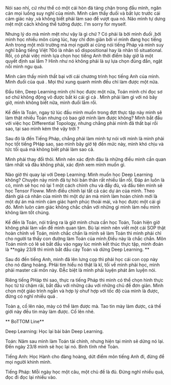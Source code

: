 
Nói sao nhỉ, cứ như thể có một cái hòn đá tảng chặn trong đầu mình, ngăn cản mọi luồng suy nghĩ của mình. Mình cảm thấy đuối và bất lực trước cái cảm giác này ,và không biết phải làm sao để vượt qua nó.
Não mình tự dưng mệt một cách không thể tưởng được.
I'm sorry for myself.

Nhưng lý do mà mình mệt như vậy là gì chứ ? Có phải là bởi mình đuối ,bởi mình học nhiều môn cùng lúc, hay chỉ đơn giản bởi vì mình đang học tiếng Anh trong một môi trường mà mọi người ai cũng nói tiếng Pháp và mình suy nghĩ bằng tiếng Việt ?Đó là nhân số dispositional hay là nhân tố situational. 
Rồi, có phải việc mình lựa chọn học tiếng Anh thời điểm bây giờ là một quyết định sai lầm ? 
Hình như nó không phải là sự lựa chọn đúng đắn, ngặt nỗi mình ngu quá.

Mình cảm thấy mình thất bại với cái chương trình học tiếng Anh của mình. Mình đuối của quá . Mọi thứ xung quanh mình đều chỉ làm được một nửa.

Đầu tiên, Deep Learning mình chỉ học được một nửa, Toán mình chỉ đọc sơ sơ chứ không động vô được bất kì cái gì cả . Mình phải làm gì với nó bây giờ, mình không biết nữa, mình đuối lắm rồi.

Kế đến là Toán, ngay từ lúc đầu mình muốn trong đợt thực tập này mình sẽ làm thật nhiều Toán nhưng có bao giờ mình làm được không? Mình bắt đầu với việc học Differential Topology, nhưng chẳng phải mình đã thất bại rồi sao, tại sao mình kém thé vậy trời ?

Sau đó là đến Tiếng Pháp, chẳng phải làm mình tự nói với mình là mình phải học tốt tiếng PHáp sao, sao mình bây giờ tệ đến mức này, mình khó chịu và tức tối quá mà không biết phải làm sao cả.


Mình phải thay đổi thôi. Mình nên xác định đâu là những điều mình cần quan tâm nhất và đâu không phải, xác định xem mình muốn gì.

Nào giờ thì quay lại với Deep Learning: Mình muốn học Deep Learning không? Chuyện này mình đã tự hỏi bản thân rất nhiều lần rồi. Đáp án luôn là có, mình sẽ học nó lại 1 một cách chỉnh chu và đầy đủ, và đầu tiên mình sẽ học Tensor Floww. Mình điều chỉnh lại tất cả các dự án của mình. Theo đánh giá cá nhân của mình thì một dự án mà mình làm hoàn chỉnh mới là một dự án mà mình cảm giác hạnh phúc thoải mái, và học được một cái gì đó. Mình luôn cảm giác không chắc chắn với những gì mình làm nếu mình không làm tốt chúng.

Kế đến là Toán, nói trắng ra là giờ mình chưa cần học Toán, Toán hiện giờ không phải làm vấn đề mình quan tâm. Bù lại mình nên viết một cái SOP thật hoàn chỉnh về Toán, mình chắc chấn là mình sẽ làm Toán thì mình phải chỉ cho người ta thấy con đường làm Toán của mình.Điều này là chắc chắn. Môn Toán mình có lẽ sẽ bắt đầu vào ngay lúc mình kết thúc thực tập, mình đoán là **ngày 23/8 thì mình bắt đầu cày Toán và dừng Deep Learning. **

Sau đó đến tiếng Anh, mình đã lên lưng cọp thì phải học cái con cọp này cho nó đàng hoàng. PHải tìm hiểu nó thật là kĩ, tối về mình phải học, mình phải master cái môn này. ĐẶc biệt là mình phải luyện phát âm luyện nói.

Riêng tiếng PHáp thì sao, thực ra tiếng Pháp thì mình có thể chọn hình thực học từ từ chậm rãi, bắt đầu với những câu với những chủ đề đơn giản. Mình chọn một giáo trình ngắn và hợp lý ohuf hợp với tốc độ của mình là được, đừng có nghĩ nhiều quá .

Toàn ạ, cố lên nào, mày có thể làm được mà. Tao tin mày làm được, cả thế giới này đều tin mày làm được.
Cố lên nhé.

** BoTTOM Line**

Deep Learning: Học lại bài bản Deep Learning.

Toán: Năm sau mình làm Toán tài chính, nhưng hiện tại mình sẽ dừng nó lại. Đến ngày 23/8 mình sẽ học lại nó. Bình tĩnh nhé Toàn.

Tiếng Anh: Học Hành cho đàng hoàng, dứt điểm môn tiếng Anh đi, đừng để mọi người khinh mình.

Tiếng Pháp: Mỗi ngày học một câu, một chủ đề là đủ. Đừng nghĩ nhiều quá, đọc đi đọc lại nhiều vào.

